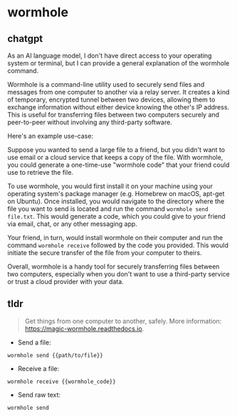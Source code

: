 # wormhole 
## chatgpt 
As an AI language model, I don't have direct access to your operating system or terminal, but I can provide a general explanation of the wormhole command. 

Wormhole is a command-line utility used to securely send files and messages from one computer to another via a relay server. It creates a kind of temporary, encrypted tunnel between two devices, allowing them to exchange information without either device knowing the other's IP address. This is useful for transferring files between two computers securely and peer-to-peer without involving any third-party software.

Here's an example use-case: 

Suppose you wanted to send a large file to a friend, but you didn't want to use email or a cloud service that keeps a copy of the file. With wormhole, you could generate a one-time-use "wormhole code" that your friend could use to retrieve the file. 

To use wormhole, you would first install it on your machine using your operating system's package manager (e.g. Homebrew on macOS, apt-get on Ubuntu). Once installed, you would navigate to the directory where the file you want to send is located and run the command `wormhole send file.txt`. This would generate a code, which you could give to your friend via email, chat, or any other messaging app. 

Your friend, in turn, would install wormhole on their computer and run the command `wormhole receive` followed by the code you provided. This would initiate the secure transfer of the file from your computer to theirs. 

Overall, wormhole is a handy tool for securely transferring files between two computers, especially when you don't want to use a third-party service or trust a cloud provider with your data. 

## tldr 
 
> Get things from one computer to another, safely.
> More information: <https://magic-wormhole.readthedocs.io>.

- Send a file:

`wormhole send {{path/to/file}}`

- Receive a file:

`wormhole receive {{wormhole_code}}`

- Send raw text:

`wormhole send`
